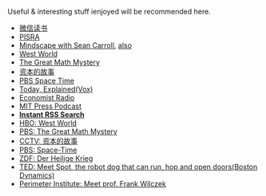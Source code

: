 Useful & interesting stuff ienjoyed will be recommended here. 

- [微信读书](https://weread.qq.com/)
- [PISRA](http://pirsa.org/)
- [Mindscape with Sean Carroll](https://podbay.fm/podcast/1406534739), [also](https://www.preposterousuniverse.com/podcast/) 
- [West World](https://ddrk.me/westworld/2/) 
-  [The Great Math Mystery](https://www.bilibili.com/video/BV1vs411d73j)
- [资本的故事](https://www.bilibili.com/video/BV1mW411J7ED)
- [PBS Space Time](https://www.bilibili.com/video/BV1nt41167AB)
- [Today, Explained(Vox)](https://podbay.fm/podcast/1346207297)
- [Economist Radio](https://podbay.fm/podcast/151230264)
- [MIT Press Podcast](https://podbay.fm/podcast/1439938902)
- **[Instant RSS Search](http://ctrlq.org/rss/#info)** 
- [HBO: West World](https://ddrk.me/westworld/2/) 
-  [PBS: The Great Math Mystery](https://www.bilibili.com/video/BV1vs411d73j)
- [CCTV: 资本的故事](https://www.bilibili.com/video/BV1mW411J7ED)
- [PBS: Space-Time](https://www.bilibili.com/video/BV1nt41167AB)
- [ZDF: Der Heilige Krieg](http://open.163.com/newview/movie/free?pid=MBUDLJE84&mid=MBUDQ93AM) 
- [TED: Meet Spot, the robot dog that can run, hop and open doors(Boston Dynamics)](https://www.ted.com/talks/marc_raibert_meet_spot_the_robot_dog_that_can_run_hop_and_open_doors)
- [Perimeter Institute: Meet prof. Frank Wilczek](http://pirsa.org/displayFlash.php?id=09100205)


